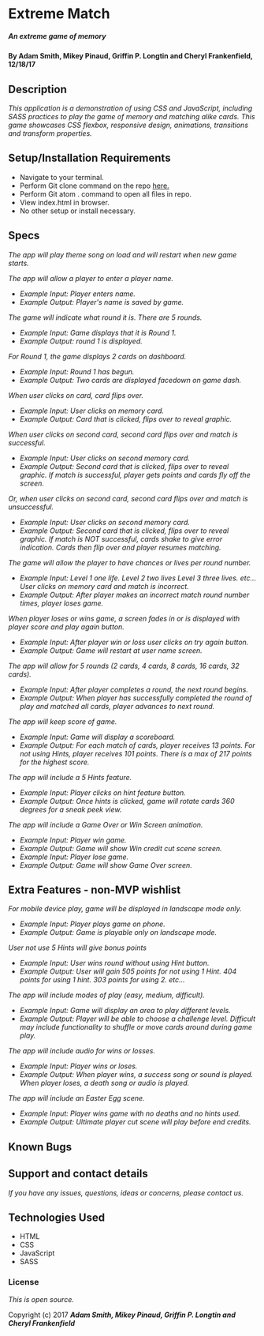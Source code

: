 # Extreme Match

##### An extreme game of memory

#### By Adam Smith, Mikey Pinaud, Griffin P. Longtin and Cheryl Frankenfield, 12/18/17

## Description

_This application is a demonstration of using CSS and JavaScript, including SASS practices to play the game of memory and matching alike cards. This game showcases CSS flexbox, responsive design, animations, transitions and transform properties._

## Setup/Installation Requirements

* Navigate to your terminal.
* Perform Git clone command on the repo [here.](https://github.com/mpinaud/match-3d.git)
* Perform Git atom . command to open all files in repo.
* View index.html in browser.
* No other setup or install necessary.

## Specs
_The app will play theme song on load and will restart when new game starts._

_The app will allow a player to enter a player name._
* _Example Input: Player enters name._
* _Example Output: Player's name is saved by game._

_The game will indicate what round it is. There are 5 rounds._
* _Example Input: Game displays that it is Round 1._
* _Example Output: round 1 is displayed._

_For Round 1, the game displays 2 cards on dashboard._
* _Example Input: Round 1 has begun._
* _Example Output: Two cards are displayed facedown on game dash._

_When user clicks on card, card flips over._
* _Example Input: User clicks on memory card._
* _Example Output: Card that is clicked, flips over to reveal graphic._

_When user clicks on second card, second card flips over and match is successful._
* _Example Input: User clicks on second memory card._
* _Example Output: Second card that is clicked, flips over to reveal graphic. If match is successful, player gets points and cards fly off the screen._

_Or, when user clicks on second card, second card flips over and match is unsuccessful._
* _Example Input: User clicks on second memory card._
* _Example Output: Second card that is clicked, flips over to reveal graphic. If match is NOT successful, cards shake to give error indication. Cards then flip over and player resumes matching._

_The game will allow the player to have chances or lives per round number._
* _Example Input: Level 1 one life. Level 2 two lives Level 3 three lives. etc... User clicks on memory card and match is incorrect._
* _Example Output: After player makes an incorrect match round number times, player loses game._

_When player loses or wins game, a screen fades in or is displayed with player score and play again button._
* _Example Input: After player win or loss user clicks on try again button._
* _Example Output: Game will restart at user name screen._

_The app will allow for 5 rounds (2 cards, 4 cards, 8 cards, 16 cards, 32 cards)._
* _Example Input: After player completes a round, the next round begins._
* _Example Output: When player has successfully completed the round of play and matched all cards, player advances to next round._

_The app will keep score of game._
* _Example Input: Game will display a scoreboard._
* _Example Output: For each match of cards, player receives 13 points. For not using Hints, player receives 101 points. There is a max of 217 points for the highest score._

_The app will include a 5 Hints feature._
* _Example Input: Player clicks on hint feature button._
* _Example Output: Once hints is clicked, game will rotate cards 360 degrees for a sneak peek view._

_The app will include a Game Over or Win Screen animation._
* _Example Input: Player win game._
* _Example Output: Game will show Win credit cut scene screen._
* _Example Input: Player lose game._
* _Example Output: Game will show Game Over screen._

## Extra Features - non-MVP wishlist
_For mobile device play, game will be displayed in landscape mode only._
* _Example Input: Player plays game on phone._
* _Example Output: Game is playable only on landscape mode._

_User not use 5 Hints will give bonus points_
* _Example Input: User wins round without using Hint button._
* _Example Output: User will gain 505 points for not using 1 Hint. 404 points for using 1 hint. 303 points for using 2. etc..._


_The app will include modes of play (easy, medium, difficult)._
* _Example Input: Game will display an area to play different levels._
* _Example Output: Player will be able to choose a challenge level. Difficult may include functionality to shuffle or move cards around during game play._

_The app will include audio for wins or losses._
* _Example Input: Player wins or loses._
* _Example Output: When player wins, a success song or sound is played. When player loses, a death song or audio is played._

_The app will include an Easter Egg scene._
* _Example Input: Player wins game with no deaths and no hints used._
* _Example Output: Ultimate player cut scene will play before end credits._

## Known Bugs



## Support and contact details

_If you have any issues, questions, ideas or concerns, please contact us._

## Technologies Used

* HTML
* CSS
* JavaScript
* SASS

### License

*This is open source.*

Copyright (c) 2017 **_Adam Smith, Mikey Pinaud, Griffin P. Longtin and Cheryl Frankenfield_**

